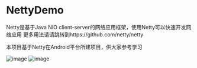 # NettyDemo

 Netty是基于Java NIO client-server的网络应用框架，使用Netty可以快速开发网络应用
 更多用法请请跳转到https://github.com/netty/netty
 
 本项目基于Netty在Android平台所建项目，供大家参考学习

![image](https://github.com/cai784921129/NettyDemo/blob/master/screenshot/clent.gif?raw=true)
![image](https://github.com/cai784921129/NettyDemo/blob/master/screenshot/server.gif?raw=true)

